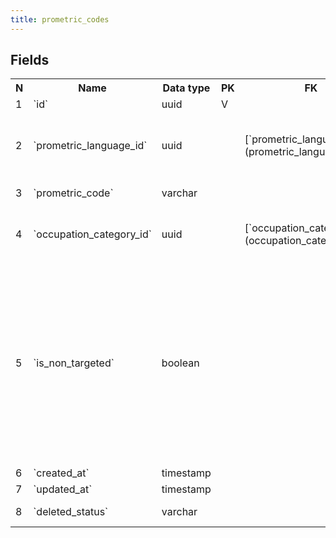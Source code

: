 ```yaml
---
title: prometric_codes 
---
```


## Fields

<table style="width: 100%">
    <colgroup>
       <col span="1" style="width: 3%;"/>
       <col span="1" style="width: 12%;"/>
       <col span="1" style="width: 10%;"/>
       <col span="1" style="width: 3%;"/>
       <col span="1" style="width: 12%;"/>
       <col span="1" style="width: 60%;"/>
    </colgroup>
  <tr>
    <th>N</th>
    <th>Name</th>
    <th>Data type</th>
    <th>PK</th>
    <th>FK</th>
    <th>Description</th>
  </tr>
<tr><td>1</td><td>`id`</td><td>uuid</td><td>V</td><td></td><td>autogenerated</td></tr>
<tr><td>2</td><td>`prometric_language_id`</td><td>uuid</td><td></td><td>[`prometric_languages`](prometric_languages.md)</td><td>Prometric language used for this prometric code</td></tr>
<tr><td>3</td><td>`prometric_code`</td><td>varchar</td><td></td><td></td><td>Prometric 5-letter code</td></tr>
<tr><td>4</td><td>`occupation_category_id`</td><td>uuid</td><td></td><td>[`occupation_categories`](occupation_categories.md)</td><td>Occupation category that this code belongs to.</td></tr>
<tr><td>5</td><td>`is_non_targeted`</td><td>boolean</td><td></td><td></td><td>if true - this code will be used for eligibility creation for Users from non-target countries  we have 2 type of Countries: target and non-target, for each type there is a specific booking flow</td></tr>
<tr><td>6</td><td>`created_at`</td><td>timestamp</td><td></td><td></td><td></td></tr>
<tr><td>7</td><td>`updated_at`</td><td>timestamp</td><td></td><td></td><td></td></tr>
<tr><td>8</td><td>`deleted_status`</td><td>varchar</td><td></td><td></td><td>ACTIVE, DELETED</td></tr>

</table>